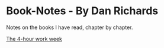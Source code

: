 # Book-Notes - By Dan Richards
Notes on the books I have read, chapter by chapter. 

[The 4-hour work week](Notes/The4HourWorkWeekNotes.pdf)
